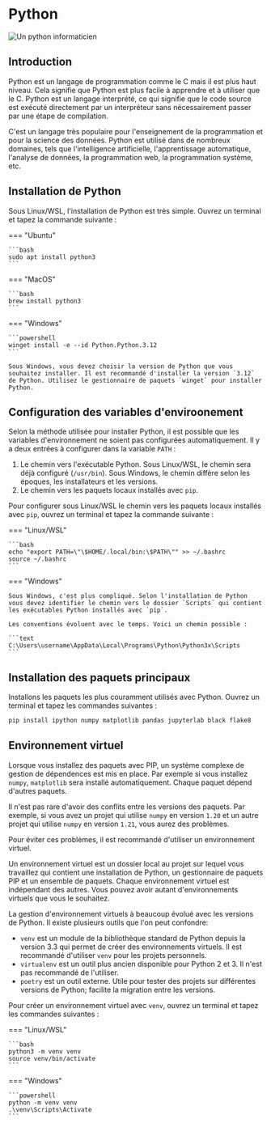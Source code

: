 # Python

![Un python informaticien]({assets}/images/python.png)

## Introduction

Python est un langage de programmation comme le C mais il est plus haut niveau. Cela signifie que Python est plus facile à apprendre et à utiliser que le C. Python est un langage interprété, ce qui signifie que le code source est exécuté directement par un interpréteur sans nécessairement passer par une étape de compilation.

C'est un langage très populaire pour l'enseignement de la programmation et pour la science des données. Python est utilisé dans de nombreux domaines, tels que l'intelligence artificielle, l'apprentissage automatique, l'analyse de données, la programmation web, la programmation système, etc.

## Installation de Python

Sous Linux/WSL, l'installation de Python est très simple. Ouvrez un terminal et tapez la commande suivante :

=== "Ubuntu"

    ```bash
    sudo apt install python3
    ```

=== "MacOS"

    ```bash
    brew install python3
    ```

=== "Windows"

    ```powershell
    winget install -e --id Python.Python.3.12
    ```

    Sous Windows, vous devez choisir la version de Python que vous souhaitez installer. Il est recommandé d'installer la version `3.12` de Python. Utilisez le gestionnaire de paquets `winget` pour installer Python.

## Configuration des variables d'enviroonement

Selon la méthode utilisée pour installer Python, il est possible que les variables d'environnement ne soient pas configurées automatiquement. Il y a deux entrées à configurer dans la variable `PATH` :

1. Le chemin vers l'exécutable Python. Sous Linux/WSL, le chemin sera déjà configuré (`/usr/bin`). Sous Windows, le chemin diffère selon les époques, les installateurs et les versions.
2. Le chemin vers les paquets locaux installés avec `pip`.

Pour configurer sous Linux/WSL le chemin vers les paquets locaux installés avec `pip`, ouvrez un terminal et tapez la commande suivante :

=== "Linux/WSL"

    ```bash
    echo "export PATH=\"\$HOME/.local/bin:\$PATH\"" >> ~/.bashrc
    source ~/.bashrc
    ```

=== "Windows"

    Sous Windows, c'est plus compliqué. Selon l'installation de Python vous devez identifier le chemin vers le dossier `Scripts` qui contient les exécutables Python installés avec `pip`.

    Les conventions évoluent avec le temps. Voici un chemin possible :

    ```text
    C:\Users\username\AppData\Local\Programs\Python\Python3x\Scripts
    ```

## Installation des paquets principaux

Installons les paquets les plus couramment utilisés avec Python. Ouvrez un terminal et tapez les commandes suivantes :

```bash
pip install ipython numpy matplotlib pandas jupyterlab black flake8
```

## Environnement virtuel

Lorsque vous installez des paquets avec PIP, un système complexe de gestion de dépendences est mis en place. Par exemple si vous installez `numpy`, `matplotlib` sera installé automatiquement. Chaque paquet dépend d'autres paquets.

Il n'est pas rare d'avoir des conflits entre les versions des paquets. Par exemple, si vous avez un projet qui utilise `numpy` en version `1.20` et un autre projet qui utilise `numpy` en version `1.21`, vous aurez des problèmes.

Pour éviter ces problèmes, il est recommandé d'utiliser un environnement virtuel.

Un environnement virtuel est un dossier local au projet sur lequel vous travaillez qui contient une installation de Python, un gestionnaire de paquets PIP et un ensemble de paquets. Chaque environnement virtuel est indépendant des autres. Vous pouvez avoir autant d'environnements virtuels que vous le souhaitez.

La gestion d'environnement virtuels à beaucoup évolué avec les versions de Python. Il existe plusieurs outils que l'on peut confondre:

- `venv` est un module de la bibliothèque standard de Python depuis la version 3.3 qui permet de créer des environnements virtuels. Il est recommandé d'utiliser `venv` pour les projets personnels.
- `virtualenv` est un outil plus ancien disponible pour Python 2 et 3. Il n'est pas recommandé de l'utiliser.
- `poetry` est un outil externe. Utile pour tester des projets sur différentes versions de Python; facilite la migration entre les versions.

Pour créer un environnement virtuel avec `venv`, ouvrez un terminal et tapez les commandes suivantes :

=== "Linux/WSL"

    ```bash
    python3 -m venv venv
    source venv/bin/activate
    ```

=== "Windows"

    ```powershell
    python -m venv venv
    .\venv\Scripts\Activate
    ```
